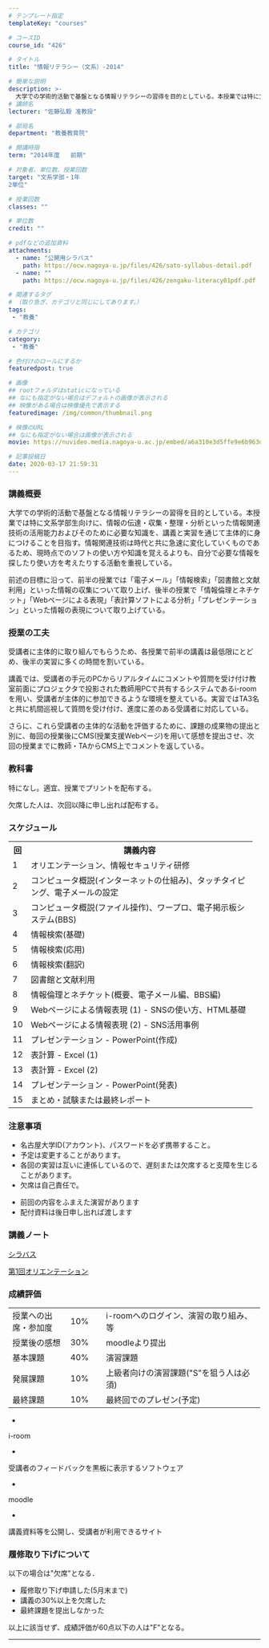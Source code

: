 ```yaml
---
# テンプレート指定
templateKey: "courses"

# コースID
course_id: "426"

# タイトル
title: "情報リテラシー（文系）-2014"

# 簡単な説明
description: >-
  大学での学術的活動で基盤となる情報リテラシーの習得を目的としている。本授業では特に文系学部生向けに、情報の伝達・収集・整理・分析といった情報関連技術の活用能力およびそのために必要な知識を、講義と実習を通じて主体的に身につけることを目指す。情報関連技術は時代と共に急速に変化していくものであるため、現時点でのソフトの使い方や知識を覚えるよりも、自分で必要な情報を探したり使い方を考えたりする活動を重視し ....
# 講師名
lecturer: "佐藤弘毅 准教授"

# 部局名
department: "教養教育院"

# 開講時限
term: "2014年度	前期"

# 対象者、単位数、授業回数
target: "文系学部・1年
2単位"

# 授業回数
classes: ""

# 単位数
credit: ""

# pdfなどの追加資料
attachments:
  - name: "公開用シラバス" 
    path: https://ocw.nagoya-u.jp/files/426/sato-syllabus-detail.pdf
  - name: "" 
    path: https://ocw.nagoya-u.jp/files/426/zengaku-literacy01pdf.pdf

# 関連するタグ
# （取り急ぎ、カテゴリと同じにしてあります。）
tags:
 - "教養"

# カテゴリ
category:
 - "教養"

# 色付けのロールにするか
featuredpost: true

# 画像
## rootフォルダはstaticになっている
## なにも指定がない場合はデフォルトの画像が表示される
## 映像がある場合は映像優先で表示する
featuredimage: /img/common/thumbnail.png

# 映像のURL
## なにも指定がない場合は画像が表示される
movie: https://nuvideo.media.nagoya-u.ac.jp/embed/a6a310e3d5ffe9e6b963d5b431567b08e1536ae7

# 記事投稿日
date: 2020-03-17 21:59:31
---
```


### 講義概要

大学での学術的活動で基盤となる情報リテラシーの習得を目的としている。本授業では特に文系学部生向けに、情報の伝達・収集・整理・分析といった情報関連技術の活用能力およびそのために必要な知識を、講義と実習を通じて主体的に身につけることを目指す。情報関連技術は時代と共に急速に変化していくものであるため、現時点でのソフトの使い方や知識を覚えるよりも、自分で必要な情報を探したり使い方を考えたりする活動を重視している。

前述の目標に沿って、前半の授業では「電子メール」「情報検索」「図書館と文献利用」といった情報の収集について取り上げ、後半の授業で「情報倫理とネチケット」「Webページによる表現」「表計算ソフトによる分析」「プレゼンテーション」といった情報の表現について取り上げている。


### 授業の工夫

受講者に主体的に取り組んでもらうため、各授業で前半の講義は最低限にとどめ、後半の実習に多くの時間を割いている。

講義では、受講者の手元のPCからリアルタイムにコメントや質問を受け付け教室前面にプロジェクタで投影された教師用PCで共有するシステムであるi-roomを用い、受講者が主体的に参加できるような環境を整えている。実習ではTA3名と共に机間巡視して質問を受け付け、進度に差のある受講者に対応している。

さらに、これら受講者の主体的な活動を評価するために、課題の成果物の提出と別に、毎回の授業後にCMS(授業支援Webページ)を用いて感想を提出させ、次回の授業までに教師・TAからCMS上でコメントを返している。





### 教科書

特になし。適宜、授業でプリントを配布する。

欠席した人は、次回以降に申し出れば配布する。


<h3>スケジュール</h3>

<table class="basic" width="455">
<tr>
<th width="20" class="center">回</th>
<th width="435" class="center">講義内容</th>
</tr>

<tr>
<td class="center">1</td>
<td>オリエンテーション、情報セキュリティ研修</td>
</tr>

<tr>
<td class="center">2</td>
<td>コンピュータ概説(インターネットの仕組み)、タッチタイピング、電子メールの設定</td>
</tr>

<tr>
<td class="center">3</td>
<td>コンピュータ概説(ファイル操作)、ワープロ、電子掲示板システム(BBS)</td>
</tr>

<tr>
<td class="center">4</td>
<td>情報検索(基礎)</td>
</tr>

<tr>
<td class="center">5</td>
<td>情報検索(応用)</td>
</tr>

<tr>
<td class="center">6</td>
<td>情報検索(翻訳)</td>
</tr>

<tr>
<td class="center">7</td>
<td>図書館と文献利用</td>
</tr>

<tr>
<td class="center">8</td>
<td>情報倫理とネチケット(概要、電子メール編、BBS編)</td>
</tr>

<tr>
<td class="center">9</td>
<td>Webページによる情報表現 (1) - SNSの使い方、HTML基礎</td>
</tr>

<tr>
<td class="center">10</td>
<td>Webページによる情報表現 (2) - SNS活用事例</td>
</tr>

<tr>
<td class="center">11</td>
<td>プレゼンテーション - PowerPoint(作成)</td>
</tr>

<tr>
<td class="center">12</td>
<td>表計算 - Excel (1)</td>
</tr>

<tr>
<td class="center">13</td>
<td>表計算 - Excel (2)</td>
</tr>

<tr>
<td class="center">14</td>
<td>プレゼンテーション - PowerPoint(発表)</td>
</tr>

<tr>
<td class="center">15</td>
<td>まとめ・試験または最終レポート</td>
</table>

<h3>注意事項</h3>

<ul>
<li>名古屋大学ID(アカウント)、パスワードを必ず携帯すること。</li>
<li>予定は変更することがあります。</li>
<li>各回の実習は互いに連係しているので、遅刻または欠席すると支障を生じることがあります。</li>
<li>欠席は自己責任で。</li>
</ul>
<ul>
<li>前回の内容をふまえた演習があります</li>
<li>配付資料は後日申し出れば渡します</li>
</ul>


### 講義ノート

[シラバス](https://ocw.nagoya-u.jp/files/426/sato-syllabus-detail.pdf) 


[第1回オリエンテーション](https://ocw.nagoya-u.jp/files/426/zengaku-literacy01pdf.pdf) 






### 成績評価

<table class="basic" width="455">
<tr>
<td width="100" class="center">
授業への出席・参加度
</td>

<td width="55" class="center">
10%
</td>

<td width="300" class="center">
i-roomへのログイン、演習の取り組み、等
</td>
</tr>

<tr>
<td width="100" class="center">
授業後の感想
</td>

<td width="55" class="center">
30%
</td>

<td width="300" class="center">
moodleより提出
</td>
</tr>

<tr>
<td width="100" class="center">
基本課題
</td>

<td width="55" class="center">
40%
</td>

<td width="300" class="center">
演習課題
</td>
</tr>

<tr>
<td width="100" class="center">
発展課題
</td>

<td width="55" class="center">
10%
</td>

<td width="300" class="center">
上級者向けの演習課題("S"を狙う人は必須)
</td>
</tr>

<tr>
<td width="100" class="center">
最終課題
</td>

<td width="55" class="center">
10%
</td>

<td width="300" class="center">
最終回でのプレゼン(予定)
</td>
</tr>
</table>


-
i-room


-
受講者のフィードバックを黒板に表示するソフトウェア


-
moodle


-
講義資料等を公開し、受講者が利用できるサイト



### 履修取り下げについて

以下の場合は"欠席"となる．

* 履修取り下げ申請した(5月末まで)
* 講義の30%以上を欠席した
* 最終課題を提出しなかった

以上に該当せず、成績評価が60点以下の人は"F"となる。



-----